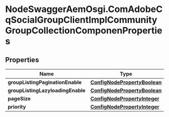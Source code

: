 # NodeSwaggerAemOsgi.ComAdobeCqSocialGroupClientImplCommunityGroupCollectionComponenProperties

## Properties
Name | Type | Description | Notes
------------ | ------------- | ------------- | -------------
**groupListingPaginationEnable** | [**ConfigNodePropertyBoolean**](ConfigNodePropertyBoolean.md) |  | [optional] 
**groupListingLazyloadingEnable** | [**ConfigNodePropertyBoolean**](ConfigNodePropertyBoolean.md) |  | [optional] 
**pageSize** | [**ConfigNodePropertyInteger**](ConfigNodePropertyInteger.md) |  | [optional] 
**priority** | [**ConfigNodePropertyInteger**](ConfigNodePropertyInteger.md) |  | [optional] 


